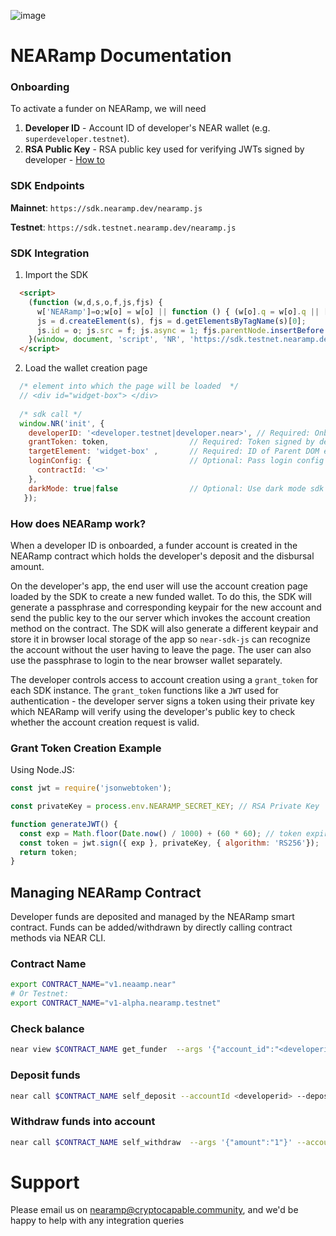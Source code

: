 ![image](https://user-images.githubusercontent.com/6796491/156786160-f87ace11-de35-4914-9ffc-19e62a80d616.png)

# NEARamp Documentation

### Onboarding

To activate a funder on NEARamp, we will need

1. **Developer ID** - Account ID of developer's NEAR wallet (e.g. `superdeveloper.testnet`).
2. **RSA Public Key** - RSA public key used for verifying JWTs signed by developer - [How to](/keypair.md) 

### SDK Endpoints

   **Mainnet**: `https://sdk.nearamp.dev/nearamp.js`

   **Testnet**: `https://sdk.testnet.nearamp.dev/nearamp.js`

### SDK Integration

1. Import the SDK

  ```html
    <script>
      (function (w,d,s,o,f,js,fjs) {
        w['NEARamp']=o;w[o] = w[o] || function () { (w[o].q = w[o].q || []).push(arguments) };
        js = d.createElement(s), fjs = d.getElementsByTagName(s)[0];
        js.id = o; js.src = f; js.async = 1; fjs.parentNode.insertBefore(js, fjs);
      }(window, document, 'script', 'NR', 'https://sdk.testnet.nearamp.dev/nearamp.js'));
    </script>
  ```
  
2. Load the wallet creation page

  ```js
    /* element into which the page will be loaded  */ 
    // <div id="widget-box"> </div>
    
    /* sdk call */
    window.NR('init', {
      developerID: '<developer.testnet|developer.near>', // Required: Onboarded developer id
      grantToken: token,                  // Required: Token signed by developer private key
      targetElement: 'widget-box' ,       // Required: ID of Parent DOM element for sdk instance
      loginConfig: {                      // Optional: Pass login config authenticate the newly created NEAR account into the app
        contractId: '<>'                                                      
      },
      darkMode: true|false                // Optional: Use dark mode sdk
     });
  ```

### How does NEARamp work?

When a developer ID is onboarded, a funder account is created in the NEARamp contract which holds the developer's deposit and the disbursal amount.

On the developer's app, the end user will use the account creation page loaded by the SDK to create a new funded wallet. To do this, the SDK will generate a passphrase and corresponding keypair for the new account and send the public key to the our server which invokes the account creation method on the contract. The SDK will also generate a different keypair and store it in browser local storage of the app so `near-sdk-js` can recognize the account without the user having to leave the page. The user can also use the passphrase to login to the near browser wallet separately.

The developer controls access to account creation using a `grant_token` for each SDK instance. The `grant_token` functions like a `JWT` used for authentication - the developer server signs a token using their private key which NEARamp will verify using the developer's public key to check whether the account creation request is valid.     

### Grant Token Creation Example

Using Node.JS: 

```js
const jwt = require('jsonwebtoken');

const privateKey = process.env.NEARAMP_SECRET_KEY; // RSA Private Key

function generateJWT() {
  const exp = Math.floor(Date.now() / 1000) + (60 * 60); // token expiry window
  const token = jwt.sign({ exp }, privateKey, { algorithm: 'RS256'});
  return token;
}
```

## Managing NEARamp Contract

Developer funds are deposited and managed by the NEARamp smart contract. Funds can be added/withdrawn by directly calling contract methods via NEAR CLI.

### Contract Name
```sh
export CONTRACT_NAME="v1.neaamp.near"
# Or Testnet:
export CONTRACT_NAME="v1-alpha.nearamp.testnet" 
```

### Check balance
```sh
near view $CONTRACT_NAME get_funder  --args '{"account_id":"<developerid>"}' --accountId <developerid>
```

### Deposit funds
```sh
near call $CONTRACT_NAME self_deposit --accountId <developerid> --deposit "1" 
```

### Withdraw funds into account
```sh
near call $CONTRACT_NAME self_withdraw  --args '{"amount":"1"}' --accountId $CONTRACT_NAME # amount to withdraw in near
```

# Support

Please email us on nearamp@cryptocapable.community, and we'd be happy to help with any integration queries
